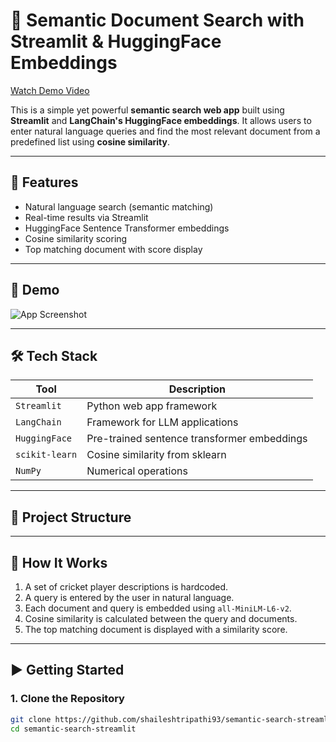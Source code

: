 # 🧠 Semantic Document Search with Streamlit & HuggingFace Embeddings
[Watch Demo Video](./demo/demo_video.mp4)

This is a simple yet powerful **semantic search web app** built using **Streamlit** and **LangChain's HuggingFace embeddings**. It allows users to enter natural language queries and find the most relevant document from a predefined list using **cosine similarity**.

---

## 🚀 Features

- Natural language search (semantic matching)
- Real-time results via Streamlit
- HuggingFace Sentence Transformer embeddings
- Cosine similarity scoring
- Top matching document with score display

---

## 📸 Demo

![App Screenshot](https://user-images.githubusercontent.com/your-screenshot.png) <!-- optional -->

---

## 🛠 Tech Stack

| Tool              | Description                                 |
|-------------------|---------------------------------------------|
| `Streamlit`       | Python web app framework                    |
| `LangChain`       | Framework for LLM applications              |
| `HuggingFace`     | Pre-trained sentence transformer embeddings |
| `scikit-learn`    | Cosine similarity from sklearn              |
| `NumPy`           | Numerical operations                        |

---

## 📂 Project Structure


---

## 📝 How It Works

1. A set of cricket player descriptions is hardcoded.
2. A query is entered by the user in natural language.
3. Each document and query is embedded using `all-MiniLM-L6-v2`.
4. Cosine similarity is calculated between the query and documents.
5. The top matching document is displayed with a similarity score.

---

## ▶️ Getting Started

### 1. Clone the Repository

```bash
git clone https://github.com/shaileshtripathi93/semantic-search-streamlit.git
cd semantic-search-streamlit

